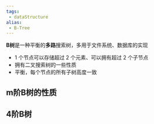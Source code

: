 ```yaml
---
tags:
 - dataStructure 
alias:
 - B-Tree
---
```

**B树**是一种平衡的**多路**搜索树，多用于文件系统、数据库的实现
-   1 个节点可以存储超过 2 个元素、可以拥有超过 2 个子节点
-   拥有二叉搜索树的一些性质
-   平衡，每个节点的所有子树高度一致
## m阶B树的性质
## 4阶B树
